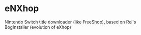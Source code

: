 # eNXhop
Nintendo Switch title downloader (like FreeShop), based on Rei's BogInstaller (evolution of eXhop)
